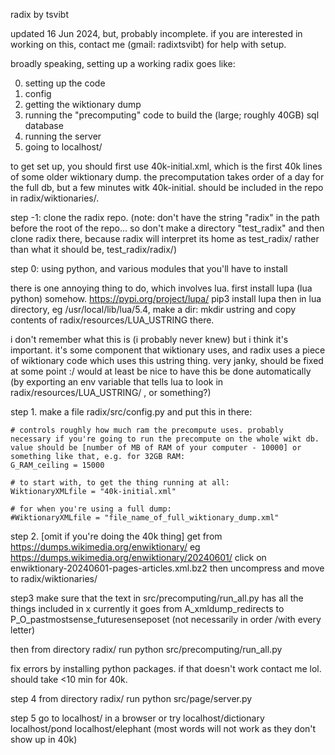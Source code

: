 radix by tsvibt

updated 16 Jun 2024, but, probably incomplete. if you are interested in working on this, contact me (gmail: radixtsvibt) for help with setup.


broadly speaking, setting up a working radix goes like:

0. setting up the code
1. config
2. getting the wiktionary dump
3. running the "precomputing" code to build the (large; roughly 40GB) sql database
4. running the server
5. going to localhost/

to get set up, you should first use 40k-initial.xml, which is the first 40k lines of some older wiktionary dump. the precomputation takes order of a day for the full db, but a few minutes witk 40k-initial. should be included in the repo in radix/wiktionaries/.

step -1:
clone the radix repo.
(note: don't have the string "radix" in the path before the root of the repo... so don't make a directory "test_radix" and then clone radix there, because radix will interpret its home as test_radix/ rather than what it should be, test_radix/radix/)

step 0:
using python, and various modules that you'll have to install

there is one annoying thing to do, which involves lua. first install lupa (lua python) somehow. https://pypi.org/project/lupa/
pip3 install lupa
then in lua directory, eg /usr/local/lib/lua/5.4, make a dir:
mkdir ustring
and copy contents of radix/resources/LUA_USTRING there.

i don't remember what this is (i probably never knew) but i think it's important. it's some component that wiktionary uses, and radix uses a piece of wiktionary code which uses this ustring thing. very janky, should be fixed at some point :/
would at least be nice to have this be done automatically (by exporting an env variable that tells lua to look in radix/resources/LUA_USTRING/ , or something?)

step 1. 
make a file radix/src/config.py
and put this in there:

```
# controls roughly how much ram the precompute uses. probably necessary if you're going to run the precompute on the whole wikt db. value should be [number of MB of RAM of your computer - 10000] or something like that, e.g. for 32GB RAM:
G_RAM_ceiling = 15000

# to start with, to get the thing running at all:
WiktionaryXMLfile = "40k-initial.xml"

# for when you're using a full dump:
#WiktionaryXMLfile = "file_name_of_full_wiktionary_dump.xml"

```

step 2.
[omit if you're doing the 40k thing]
get from https://dumps.wikimedia.org/enwiktionary/
eg 
https://dumps.wikimedia.org/enwiktionary/20240601/
click on 
enwiktionary-20240601-pages-articles.xml.bz2
then uncompress and move to radix/wiktionaries/

step3
make sure that the text in 
src/precomputing/run_all.py
has all the things included in x
currently it goes from 
A_xmldump_redirects
to
P_O_pastmostsense_futuresenseposet
(not necessarily in order /with every letter)

then from directory 
radix/
run 
python src/precomputing/run_all.py


fix errors by installing python packages. if that doesn't work contact me lol. 
should take <10 min for 40k.

step 4
from directory
radix/
run
python src/page/server.py

step  5 
go to 
localhost/
in a browser
or  try 
localhost/dictionary
localhost/pond
localhost/elephant
(most words will not work as they don't show up in 40k)






